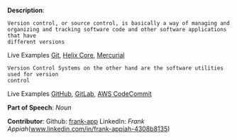 **Description**:
```
Version control, or source control, is basically a way of managing and
organizing and tracking software code and other software applications that have 
different versions
```
Live Examples [Git](https://git-scm.com/), [Helix Core](https://www.perforce.com/products/helix-corehttps://www.perforce.com/products/helix-core), [Mercurial](https://www.mercurial-scm.org/)
```
Version Control Systems on the other hand are the software utilities used for version 
control
```
Live Examples [GitHub](https://github.com/), [GitLab](https://gitlab.com/gitlab-org/gitlab), [AWS CodeCommit](https://aws.amazon.com/codecommit/https://aws.amazon.com/codecommit/)

**Part of Speech**: _Noun_

**Contributor**: Github: [frank-app](https://github.com/frank-app) LinkedIn: _Frank Appiah_(www.linkedin.com/in/frank-appiah-4308b8135)
